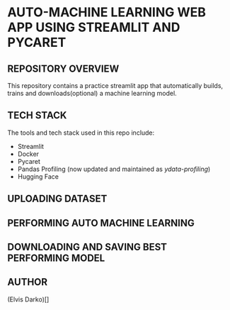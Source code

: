 # AUTO-MACHINE LEARNING WEB APP USING STREAMLIT AND PYCARET
## REPOSITORY OVERVIEW
This repository contains a practice streamlit app that automatically builds,  trains and downloads(optional) a machine learning model. 



## TECH STACK
The tools and tech stack used in this repo include:
- Streamlit
- Docker
- Pycaret 
- Pandas Profiling (now updated and maintained as *ydata-profiling*)
- Hugging Face

## UPLOADING DATASET


## PERFORMING AUTO MACHINE LEARNING


## DOWNLOADING AND SAVING BEST PERFORMING MODEL 


## AUTHOR
(Elvis Darko)[]

